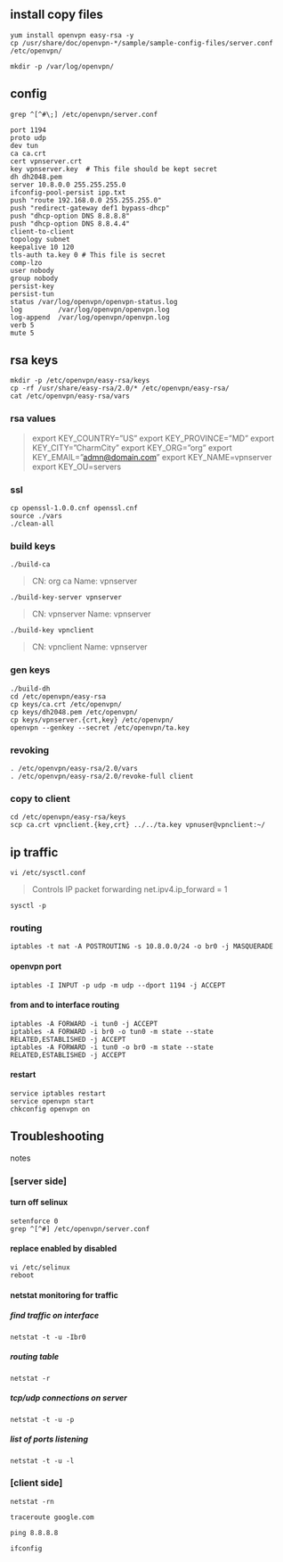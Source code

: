 ## install copy files
```shell
yum install openvpn easy-rsa -y
cp /usr/share/doc/openvpn-*/sample/sample-config-files/server.conf /etc/openvpn/
```

`mkdir -p /var/log/openvpn/`

## config
```shell
grep ^[^#\;] /etc/openvpn/server.conf
```

```
port 1194
proto udp
dev tun
ca ca.crt
cert vpnserver.crt
key vpnserver.key  # This file should be kept secret
dh dh2048.pem
server 10.8.0.0 255.255.255.0
ifconfig-pool-persist ipp.txt
push "route 192.168.0.0 255.255.255.0"
push "redirect-gateway def1 bypass-dhcp"
push "dhcp-option DNS 8.8.8.8"
push "dhcp-option DNS 8.8.4.4"
client-to-client
topology subnet
keepalive 10 120
tls-auth ta.key 0 # This file is secret
comp-lzo
user nobody
group nobody
persist-key
persist-tun
status /var/log/openvpn/openvpn-status.log
log         /var/log/openvpn/openvpn.log
log-append  /var/log/openvpn/openvpn.log
verb 5
mute 5
```

## rsa keys
```shell
mkdir -p /etc/openvpn/easy-rsa/keys
cp -rf /usr/share/easy-rsa/2.0/* /etc/openvpn/easy-rsa/
cat /etc/openvpn/easy-rsa/vars
```

### rsa values
>export KEY_COUNTRY=”US”
>export KEY_PROVINCE=”MD”
>export KEY_CITY=”CharmCity”
>export KEY_ORG=”org”
>export KEY_EMAIL=”admn@domain.com”
>export KEY_NAME=vpnserver
>export KEY_OU=servers

### ssl
```shell
cp openssl-1.0.0.cnf openssl.cnf
source ./vars
./clean-all
```

### build keys
`./build-ca`
>CN: org ca
>Name: vpnserver

`./build-key-server vpnserver`
>CN: vpnserver
>Name: vpnserver

`./build-key vpnclient`
>CN: vpnclient
>Name: vpnserver

### gen keys
```shell
./build-dh
cd /etc/openvpn/easy-rsa
cp keys/ca.crt /etc/openvpn/
cp keys/dh2048.pem /etc/openvpn/                          
cp keys/vpnserver.{crt,key} /etc/openvpn/  
openvpn --genkey --secret /etc/openvpn/ta.key
```

### revoking
```shell
. /etc/openvpn/easy-rsa/2.0/vars
. /etc/openvpn/easy-rsa/2.0/revoke-full client
```

### copy to client
```shell
cd /etc/openvpn/easy-rsa/keys 
scp ca.crt vpnclient.{key,crt} ../../ta.key vpnuser@vpnclient:~/
```

## ip traffic
`vi /etc/sysctl.conf`
>Controls IP packet forwarding
> net.ipv4.ip_forward = 1

`sysctl -p`

### routing
`iptables -t nat -A POSTROUTING -s 10.8.0.0/24 -o br0 -j MASQUERADE`

#### openvpn port
`iptables -I INPUT -p udp -m udp --dport 1194 -j ACCEPT`

#### from and to interface routing
```shell
iptables -A FORWARD -i tun0 -j ACCEPT 
iptables -A FORWARD -i br0 -o tun0 -m state --state RELATED,ESTABLISHED -j ACCEPT 
iptables -A FORWARD -i tun0 -o br0 -m state --state RELATED,ESTABLISHED -j ACCEPT
```

#### restart
```shell
service iptables restart
service openvpn start
chkconfig openvpn on
```

## Troubleshooting
notes

### [server side]
#### turn off selinux
```shell
setenforce 0
grep ^[^#] /etc/openvpn/server.conf 
```

#### replace enabled by disabled
```shell
vi /etc/selinux
reboot
```

#### netstat monitoring for traffic
##### find traffic on interface
`netstat -t -u -Ibr0`

##### routing table
`netstat -r`

##### tcp/udp connections on server
`netstat -t -u -p`

##### list of ports listening
`netstat -t -u -l`

### [client side]
`netstat -rn`

`traceroute google.com`

`ping 8.8.8.8`

`ifconfig`